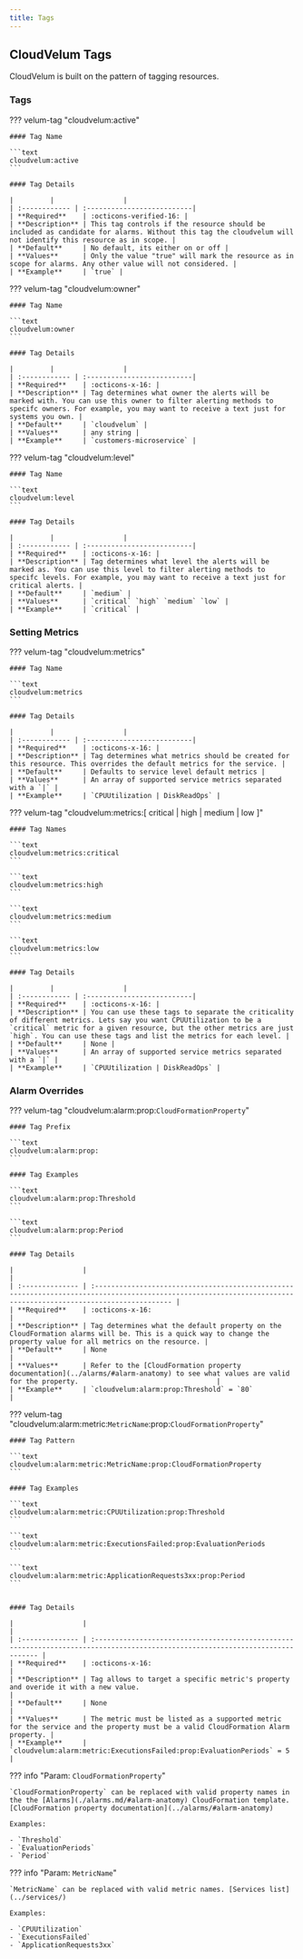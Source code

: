 ```yaml
---
title: Tags
---
```


## CloudVelum Tags

CloudVelum is built on the pattern of tagging resources.

### Tags

??? velum-tag "cloudvelum:active"

    #### Tag Name

    ```text
    cloudvelum:active
    ```

    #### Tag Details

    |         |                 |
    | :------------ | :--------------------------|
    | **Required**    | :octicons-verified-16: |
    | **Description** | This tag controls if the resource should be included as candidate for alarms. Without this tag the cloudvelum will not identify this resource as in scope. |
    | **Default**     | No default, its either on or off |
    | **Values**      | Only the value "true" will mark the resource as in scope for alarms. Any other value will not considered. |
    | **Example**     | `true` |

??? velum-tag "cloudvelum:owner"

    #### Tag Name

    ```text
    cloudvelum:owner
    ```

    #### Tag Details

    |         |                 |
    | :------------ | :--------------------------|
    | **Required**    | :octicons-x-16: |
    | **Description** | Tag determines what owner the alerts will be marked with. You can use this owner to filter alerting methods to specifc owners. For example, you may want to receive a text just for systems you own. |
    | **Default**     | `cloudvelum` |
    | **Values**      | any string |
    | **Example**     | `customers-microservice` |

??? velum-tag "cloudvelum:level"

    #### Tag Name

    ```text
    cloudvelum:level
    ```

    #### Tag Details

    |         |                 |
    | :------------ | :--------------------------|
    | **Required**    | :octicons-x-16: |
    | **Description** | Tag determines what level the alerts will be marked as. You can use this level to filter alerting methods to specifc levels. For example, you may want to receive a text just for critical alerts. |
    | **Default**     | `medium` |
    | **Values**      | `critical` `high` `medium` `low` |
    | **Example**     | `critical` |

### Setting Metrics

??? velum-tag "cloudvelum:metrics"

    #### Tag Name

    ```text
    cloudvelum:metrics
    ```

    #### Tag Details

    |         |                 |
    | :------------ | :--------------------------|
    | **Required**    | :octicons-x-16: |
    | **Description** | Tag determines what metrics should be created for this resource. This overrides the default metrics for the service. |
    | **Default**     | Defaults to service level default metrics |
    | **Values**      | An array of supported service metrics separated with a `|` |
    | **Example**     | `CPUUtilization | DiskReadOps` |

??? velum-tag "cloudvelum:metrics:[ critical | high | medium | low ]"

    #### Tag Names

    ```text
    cloudvelum:metrics:critical
    ```

    ```text
    cloudvelum:metrics:high
    ```

    ```text
    cloudvelum:metrics:medium
    ```

    ```text
    cloudvelum:metrics:low
    ```

    #### Tag Details

    |         |                 |
    | :------------ | :--------------------------|
    | **Required**    | :octicons-x-16: |
    | **Description** | You can use these tags to separate the criticality of different metrics. Lets say you want CPUUtilization to be a `critical` metric for a given resource, but the other metrics are just `high`. You can use these tags and list the metrics for each level. |
    | **Default**     | None |
    | **Values**      | An array of supported service metrics separated with a `|` |
    | **Example**     | `CPUUtilization | DiskReadOps` |

### Alarm Overrides

??? velum-tag "cloudvelum:alarm:prop:`CloudFormationProperty`"

    #### Tag Prefix

    ```text
    cloudvelum:alarm:prop:
    ```

    #### Tag Examples

    ```text
    cloudvelum:alarm:prop:Threshold
    ```

    ```text
    cloudvelum:alarm:prop:Period
    ```

    #### Tag Details

    |                 |                                                                                                                                                                  |
    | :-------------- | :--------------------------------------------------------------------------------------------------------------------------------------------------------------- |
    | **Required**    | :octicons-x-16:                                                                                                                                                  |
    | **Description** | Tag determines what the default property on the CloudFormation alarms will be. This is a quick way to change the property value for all metrics on the resource. |
    | **Default**     | None                                                                                                                                                             |
    | **Values**      | Refer to the [CloudFormation property documentation](../alarms/#alarm-anatomy) to see what values are valid for the property.                                  |
    | **Example**     | `cloudvelum:alarm:prop:Threshold` = `80`                                                                                                                           |

??? velum-tag "cloudvelum:alarm:metric:`MetricName`:prop:`CloudFormationProperty`"

    #### Tag Pattern

    ```text
    cloudvelum:alarm:metric:MetricName:prop:CloudFormationProperty
    ```

    #### Tag Examples

    ```text
    cloudvelum:alarm:metric:CPUUtilization:prop:Threshold
    ```

    ```text
    cloudvelum:alarm:metric:ExecutionsFailed:prop:EvaluationPeriods
    ```

    ```text
    cloudvelum:alarm:metric:ApplicationRequests3xx:prop:Period
    ```


    #### Tag Details

    |                 |                                                                                                                                 |
    | :-------------- | :------------------------------------------------------------------------------------------------------------------------------ |
    | **Required**    | :octicons-x-16:                                                                                                                 |
    | **Description** | Tag allows to target a specific metric's property and overide it with a new value.                                              |
    | **Default**     | None                                                                                                                            |
    | **Values**      | The metric must be listed as a supported metric for the service and the property must be a valid CloudFormation Alarm property. |
    | **Example**     | `cloudvelum:alarm:metric:ExecutionsFailed:prop:EvaluationPeriods` = 5                                                           |

??? info "Param: `CloudFormationProperty`"

    `CloudFormationProperty` can be replaced with valid property names in the the [Alarms](./alarms.md/#alarm-anatomy) CloudFormation template. [CloudFormation property documentation](../alarms/#alarm-anatomy)

    Examples:

    - `Threshold`
    - `EvaluationPeriods`
    - `Period`

??? info "Param: `MetricName`"

    `MetricName` can be replaced with valid metric names. [Services list](../services/)

    Examples:

    - `CPUUtilization`
    - `ExecutionsFailed`
    - `ApplicationRequests3xx`
